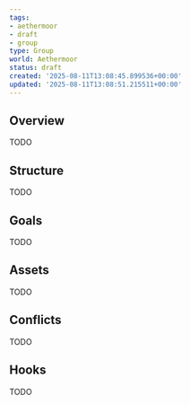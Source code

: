 ```yaml
---
tags:
- aethermoor
- draft
- group
type: Group
world: Aethermoor
status: draft
created: '2025-08-11T13:08:45.899536+00:00'
updated: '2025-08-11T13:08:51.215511+00:00'
---
```



## Overview

TODO
## Structure

TODO
## Goals

TODO
## Assets

TODO
## Conflicts

TODO
## Hooks

TODO
